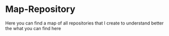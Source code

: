 # Map-Repository
Here you can find a map of all repositories that I create to understand better the what you can find here
